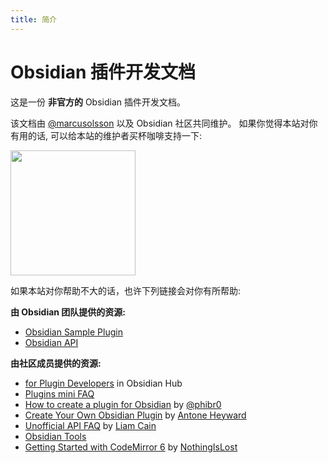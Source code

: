```yaml
---
title: 简介
---
```

<!--
 * @Author: luhaifeng666 youzui@hotmail.com
 * @Date: 2022-08-07 11:00:59
 * @LastEditors: luhaifeng666
 * @LastEditTime: 2022-08-07 11:36:02
 * @Description: 
-->
# Obsidian 插件开发文档

这是一份 **非官方的** Obsidian 插件开发文档。

该文档由 [@marcusolsson](https://github.com/marcusolsson) 以及 Obsidian 社区共同维护。 如果你觉得本站对你有用的话, 可以给本站的维护者买杯咖啡支持一下:

<a href="https://buymeacoffee.com/marcusolsson">
  <img src="/images/default-violet.webp" width="200" />
</a>

如果本站对你帮助不大的话，也许下列链接会对你有所帮助:

**由 Obsidian 团队提供的资源:**

- [Obsidian Sample Plugin](https://github.com/obsidianmd/obsidian-sample-plugin)
- [Obsidian API](https://github.com/obsidianmd/obsidian-api)

**由社区成员提供的资源:**

- [for Plugin Developers](https://publish.obsidian.md/hub/04+-+Guides%2C+Workflows%2C+%26+Courses/for+Plugin+Developers "for Plugin Developers - Obsidian Hub - Obsidian Publish") in Obsidian Hub
- [Plugins mini FAQ](https://forum.obsidian.md/t/plugins-mini-faq/7737)
- [How to create a plugin for Obsidian](https://www.youtube.com/watch?v=XaES2G3PVpg) by [@phibr0](https://github.com/phibr0)
- [Create Your Own Obsidian Plugin](https://www.youtube.com/watch?v=9lA-jaMNS0k) by [Antone Heyward](https://www.youtube.com/channel/UC9w43btR2UUsfR6ZUf3AlqQ)
- [Unofficial API FAQ](https://liamca.in/Obsidian/API+FAQ/index) by [Liam Cain](https://liamca.in)
- [Obsidian Tools](https://github.com/obsidian-tools/obsidian-tools)
- [Getting Started with CodeMirror 6](https://github.com/nothingislost/obsidian-cm6-attributes#getting-started-with-codemirror-6) by [NothingIsLost](https://github.com/nothingislost)
